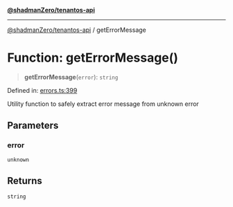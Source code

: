 [**@shadmanZero/tenantos-api**](../README.md)

***

[@shadmanZero/tenantos-api](../globals.md) / getErrorMessage

# Function: getErrorMessage()

> **getErrorMessage**(`error`): `string`

Defined in: [errors.ts:399](https://github.com/shadmanZero/tenantos-api/blob/1519ecac4035082956b06ca1cf266b8ad4cc7904/src/errors.ts#L399)

Utility function to safely extract error message from unknown error

## Parameters

### error

`unknown`

## Returns

`string`
